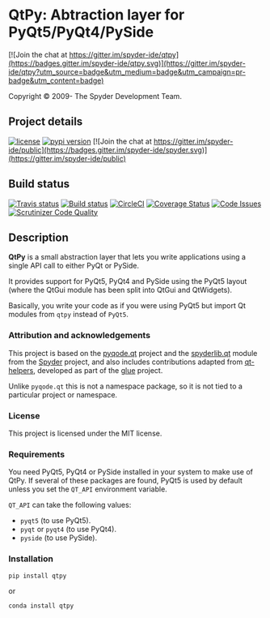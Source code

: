 # QtPy: Abtraction layer for PyQt5/PyQt4/PySide

[![Join the chat at https://gitter.im/spyder-ide/qtpy](https://badges.gitter.im/spyder-ide/qtpy.svg)](https://gitter.im/spyder-ide/qtpy?utm_source=badge&utm_medium=badge&utm_campaign=pr-badge&utm_content=badge)

Copyright © 2009- The Spyder Development Team.

## Project details
[![license](https://img.shields.io/pypi/l/qtpy.svg)](./LICENSE)
[![pypi version](https://img.shields.io/pypi/v/qtpy.svg)](https://pypi.python.org/pypi/qtpy)
[![Join the chat at https://gitter.im/spyder-ide/public](https://badges.gitter.im/spyder-ide/spyder.svg)](https://gitter.im/spyder-ide/public)

## Build status
[![Travis status](https://travis-ci.org/spyder-ide/qtpy.svg?branch=master)](https://travis-ci.org/spyder-ide/qtpy)
[![Build status](https://ci.appveyor.com/api/projects/status/ab01a09cbx3m0ao9?svg=true)](https://ci.appveyor.com/project/goanpeca/qtpy)
[![CircleCI](https://circleci.com/gh/spyder-ide/qtpy.svg?style=shield)](https://circleci.com/gh/spyder-ide/qtpy)
[![Coverage Status](https://coveralls.io/repos/github/spyder-ide/qtpy/badge.svg?branch=master)](https://coveralls.io/github/spyder-ide/qtpy?branch=master)
[![Code Issues](https://www.quantifiedcode.com/api/v1/project/c769241c7d7f4463b1e6f67863dabace/badge.svg)](https://www.quantifiedcode.com/app/project/c769241c7d7f4463b1e6f67863dabace)
[![Scrutinizer Code Quality](https://scrutinizer-ci.com/g/spyder-ide/qtpy/badges/quality-score.png?b=master)](https://scrutinizer-ci.com/g/spyder-ide/qtpy/?branch=master)

## Description

**QtPy** is a small abstraction layer that lets you
write applications using a single API call to either PyQt or PySide.

It provides support for PyQt5, PyQt4 and PySide using the PyQt5 layout (where
the QtGui module has been split into QtGui and QtWidgets).

Basically, you write your code as if you were using PyQt5 but import Qt modules
from `qtpy` instead of `PyQt5`.


### Attribution and acknowledgements

This project is based on the [pyqode.qt](https://github.com/pyQode/pyqode.qt)
project and the [spyderlib.qt](https://github.com/spyder-ide/spyder/tree/2.3/spyderlib/qt)
module from the [Spyder](https://github.com/spyder-ide/spyder) project, and
also includes contributions adapted from
[qt-helpers](https://github.com/glue-viz/qt-helpers), developed as part of the
[glue](http://glueviz.org) project.

Unlike `pyqode.qt` this is not a namespace package, so it is not tied
to a particular project or namespace.


### License

This project is licensed under the MIT license.


### Requirements

You need PyQt5, PyQt4 or PySide installed in your system to make use
of QtPy. If several of these packages are found, PyQt5 is used by
default unless you set the `QT_API` environment variable.

`QT_API` can take the following values:

* `pyqt5` (to use PyQt5).
* `pyqt` or `pyqt4` (to use PyQt4).
* `pyside` (to use PySide).


### Installation

```bash
pip install qtpy
```

or

```bash
conda install qtpy
```
